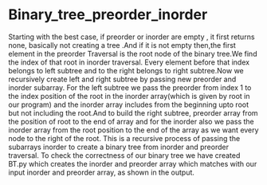 # Binary_tree_preorder_inorder
Starting with the best case, if preorder or inorder are empty , it first returns none, basically not creating a tree .And if it is not empty then,the first element in the preorder Traversal is the root node of the binary tree.We find the index of that root in inorder traversal. Every element before that index belongs to left subtree and to the right belongs to right subtree.Now we recursively create left and right subtree by passing new preorder and inorder subarray. For the left subtree we pass the preorder from index 1 to the index position of the root in the inorder array(which is given by root in our program) and the inorder array includes from the beginning upto root but not including the root.And to build the right subtree, preorder array from the position of root to the end of array and for the inorder also we pass the inorder array   from the root position to the end of the array as we want every node to the right of the root. This is a recursive process of passing the subarrays inorder to create a binary tree from inorder and preorder traversal. To check the correctness of our binary tree we have created BT.py which creates the inorder and preorder array which matches with our input inorder and preorder array, as shown in the output.
